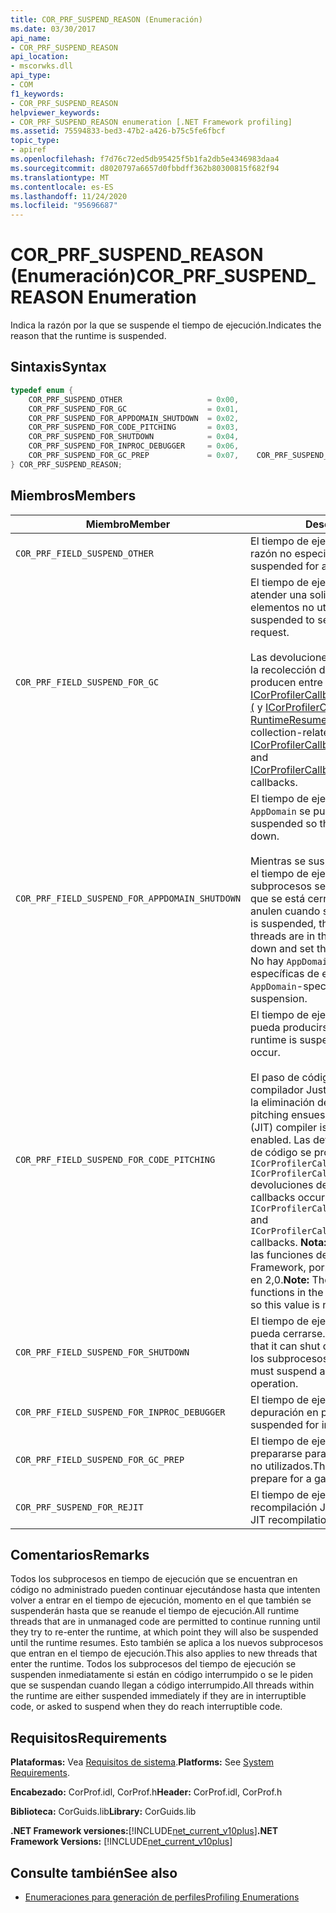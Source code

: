 ```yaml
---
title: COR_PRF_SUSPEND_REASON (Enumeración)
ms.date: 03/30/2017
api_name:
- COR_PRF_SUSPEND_REASON
api_location:
- mscorwks.dll
api_type:
- COM
f1_keywords:
- COR_PRF_SUSPEND_REASON
helpviewer_keywords:
- COR_PRF_SUSPEND_REASON enumeration [.NET Framework profiling]
ms.assetid: 75594833-bed3-47b2-a426-b75c5fe6fbcf
topic_type:
- apiref
ms.openlocfilehash: f7d76c72ed5db95425f5b1fa2db5e4346983daa4
ms.sourcegitcommit: d8020797a6657d0fbbdff362b80300815f682f94
ms.translationtype: MT
ms.contentlocale: es-ES
ms.lasthandoff: 11/24/2020
ms.locfileid: "95696687"
---
```

# <a name="cor_prf_suspend_reason-enumeration"></a><span data-ttu-id="27fd1-102">COR_PRF_SUSPEND_REASON (Enumeración)</span><span class="sxs-lookup"><span data-stu-id="27fd1-102">COR_PRF_SUSPEND_REASON Enumeration</span></span>

<span data-ttu-id="27fd1-103">Indica la razón por la que se suspende el tiempo de ejecución.</span><span class="sxs-lookup"><span data-stu-id="27fd1-103">Indicates the reason that the runtime is suspended.</span></span>  
  
## <a name="syntax"></a><span data-ttu-id="27fd1-104">Sintaxis</span><span class="sxs-lookup"><span data-stu-id="27fd1-104">Syntax</span></span>  
  
```cpp  
typedef enum {  
    COR_PRF_SUSPEND_OTHER                   = 0x00,  
    COR_PRF_SUSPEND_FOR_GC                  = 0x01,  
    COR_PRF_SUSPEND_FOR_APPDOMAIN_SHUTDOWN  = 0x02,  
    COR_PRF_SUSPEND_FOR_CODE_PITCHING       = 0x03,  
    COR_PRF_SUSPEND_FOR_SHUTDOWN            = 0x04,  
    COR_PRF_SUSPEND_FOR_INPROC_DEBUGGER     = 0x06,  
    COR_PRF_SUSPEND_FOR_GC_PREP             = 0x07,    COR_PRF_SUSPEND_FOR_REJIT               = 8  
} COR_PRF_SUSPEND_REASON;  
```  
  
## <a name="members"></a><span data-ttu-id="27fd1-105">Miembros</span><span class="sxs-lookup"><span data-stu-id="27fd1-105">Members</span></span>  
  
|<span data-ttu-id="27fd1-106">Miembro</span><span class="sxs-lookup"><span data-stu-id="27fd1-106">Member</span></span>|<span data-ttu-id="27fd1-107">Descripción</span><span class="sxs-lookup"><span data-stu-id="27fd1-107">Description</span></span>|  
|------------|-----------------|  
|`COR_PRF_FIELD_SUSPEND_OTHER`|<span data-ttu-id="27fd1-108">El tiempo de ejecución se suspende por una razón no especificada.</span><span class="sxs-lookup"><span data-stu-id="27fd1-108">The runtime is suspended for an unspecified reason.</span></span>|  
|`COR_PRF_FIELD_SUSPEND_FOR_GC`|<span data-ttu-id="27fd1-109">El tiempo de ejecución se suspende para atender una solicitud de recolección de elementos no utilizados.</span><span class="sxs-lookup"><span data-stu-id="27fd1-109">The runtime is suspended to service a garbage collection request.</span></span><br /><br /> <span data-ttu-id="27fd1-110">Las devoluciones de llamada relacionadas con la recolección de elementos no utilizados se producen entre las devoluciones de llamada [ICorProfilerCallback:: RuntimeSuspendFinished (](icorprofilercallback-runtimesuspendfinished-method.md) y [ICorProfilerCallback:: RuntimeResumeStarted (](icorprofilercallback-runtimeresumestarted-method.md) .</span><span class="sxs-lookup"><span data-stu-id="27fd1-110">The garbage collection-related callbacks occur between the [ICorProfilerCallback::RuntimeSuspendFinished](icorprofilercallback-runtimesuspendfinished-method.md) and [ICorProfilerCallback::RuntimeResumeStarted](icorprofilercallback-runtimeresumestarted-method.md) callbacks.</span></span>|  
|`COR_PRF_FIELD_SUSPEND_FOR_APPDOMAIN_SHUTDOWN`|<span data-ttu-id="27fd1-111">El tiempo de ejecución se suspende para que `AppDomain` se pueda cerrar.</span><span class="sxs-lookup"><span data-stu-id="27fd1-111">The runtime is suspended so that an `AppDomain` can be shut down.</span></span><br /><br /> <span data-ttu-id="27fd1-112">Mientras se suspende el tiempo de ejecución, el tiempo de ejecución determinará qué subprocesos se encuentran en el `AppDomain` que se está cerrando y los definirá para que se anulen cuando se reanuden.</span><span class="sxs-lookup"><span data-stu-id="27fd1-112">While the runtime is suspended, the runtime will determine which threads are in the `AppDomain` that is being shut down and set them to abort when they resume.</span></span> <span data-ttu-id="27fd1-113">No hay `AppDomain` devoluciones de llamada específicas de esta suspensión.</span><span class="sxs-lookup"><span data-stu-id="27fd1-113">There are no `AppDomain`-specific callbacks during this suspension.</span></span>|  
|`COR_PRF_FIELD_SUSPEND_FOR_CODE_PITCHING`|<span data-ttu-id="27fd1-114">El tiempo de ejecución se suspende para que pueda producirse el paso del código.</span><span class="sxs-lookup"><span data-stu-id="27fd1-114">The runtime is suspended so that code pitching can occur.</span></span><br /><br /> <span data-ttu-id="27fd1-115">El paso de código solo se retiene cuando el compilador Just-in-Time (JIT) está activo con la eliminación de código habilitada.</span><span class="sxs-lookup"><span data-stu-id="27fd1-115">Code pitching ensues only when the just-in-time (JIT) compiler is active with code pitching enabled.</span></span> <span data-ttu-id="27fd1-116">Las devoluciones de llamada de paso de código se producen entre las `ICorProfilerCallback::RuntimeSuspendFinished` `ICorProfilerCallback::RuntimeResumeStarted` devoluciones de llamada y.</span><span class="sxs-lookup"><span data-stu-id="27fd1-116">Code pitching callbacks occur between the `ICorProfilerCallback::RuntimeSuspendFinished` and `ICorProfilerCallback::RuntimeResumeStarted` callbacks.</span></span> <span data-ttu-id="27fd1-117">**Nota:**  CLR JIT no realiza el paso de las funciones de la versión 2,0 de .NET Framework, por lo que este valor no se utiliza en 2,0.</span><span class="sxs-lookup"><span data-stu-id="27fd1-117">**Note:**  The CLR JIT does not pitch functions in the .NET Framework version 2.0, so this value is not used in 2.0.</span></span>|  
|`COR_PRF_FIELD_SUSPEND_FOR_SHUTDOWN`|<span data-ttu-id="27fd1-118">El tiempo de ejecución se suspende para que pueda cerrarse.</span><span class="sxs-lookup"><span data-stu-id="27fd1-118">The runtime is suspended so that it can shut down.</span></span> <span data-ttu-id="27fd1-119">Debe suspender todos los subprocesos para completar la operación.</span><span class="sxs-lookup"><span data-stu-id="27fd1-119">It must suspend all threads to complete the operation.</span></span>|  
|`COR_PRF_FIELD_SUSPEND_FOR_INPROC_DEBUGGER`|<span data-ttu-id="27fd1-120">El tiempo de ejecución se suspende para la depuración en proceso.</span><span class="sxs-lookup"><span data-stu-id="27fd1-120">The runtime is suspended for in-process debugging.</span></span>|  
|`COR_PRF_FIELD_SUSPEND_FOR_GC_PREP`|<span data-ttu-id="27fd1-121">El tiempo de ejecución se suspende para prepararse para una recolección de elementos no utilizados.</span><span class="sxs-lookup"><span data-stu-id="27fd1-121">The runtime is suspended to prepare for a garbage collection.</span></span>|  
|`COR_PRF_SUSPEND_FOR_REJIT`|<span data-ttu-id="27fd1-122">El tiempo de ejecución se suspende para la recompilación JIT.</span><span class="sxs-lookup"><span data-stu-id="27fd1-122">The runtime is suspended for JIT recompilation.</span></span>|  
  
## <a name="remarks"></a><span data-ttu-id="27fd1-123">Comentarios</span><span class="sxs-lookup"><span data-stu-id="27fd1-123">Remarks</span></span>  

 <span data-ttu-id="27fd1-124">Todos los subprocesos en tiempo de ejecución que se encuentran en código no administrado pueden continuar ejecutándose hasta que intenten volver a entrar en el tiempo de ejecución, momento en el que también se suspenderán hasta que se reanude el tiempo de ejecución.</span><span class="sxs-lookup"><span data-stu-id="27fd1-124">All runtime threads that are in unmanaged code are permitted to continue running until they try to re-enter the runtime, at which point they will also be suspended until the runtime resumes.</span></span> <span data-ttu-id="27fd1-125">Esto también se aplica a los nuevos subprocesos que entran en el tiempo de ejecución.</span><span class="sxs-lookup"><span data-stu-id="27fd1-125">This also applies to new threads that enter the runtime.</span></span> <span data-ttu-id="27fd1-126">Todos los subprocesos del tiempo de ejecución se suspenden inmediatamente si están en código interrumpido o se le piden que se suspendan cuando llegan a código interrumpido.</span><span class="sxs-lookup"><span data-stu-id="27fd1-126">All threads within the runtime are either suspended immediately if they are in interruptible code, or asked to suspend when they do reach interruptible code.</span></span>  
  
## <a name="requirements"></a><span data-ttu-id="27fd1-127">Requisitos</span><span class="sxs-lookup"><span data-stu-id="27fd1-127">Requirements</span></span>  

 <span data-ttu-id="27fd1-128">**Plataformas:** Vea [Requisitos de sistema](../../get-started/system-requirements.md).</span><span class="sxs-lookup"><span data-stu-id="27fd1-128">**Platforms:** See [System Requirements](../../get-started/system-requirements.md).</span></span>  
  
 <span data-ttu-id="27fd1-129">**Encabezado:** CorProf.idl, CorProf.h</span><span class="sxs-lookup"><span data-stu-id="27fd1-129">**Header:** CorProf.idl, CorProf.h</span></span>  
  
 <span data-ttu-id="27fd1-130">**Biblioteca:** CorGuids.lib</span><span class="sxs-lookup"><span data-stu-id="27fd1-130">**Library:** CorGuids.lib</span></span>  
  
 <span data-ttu-id="27fd1-131">**.NET Framework versiones:**[!INCLUDE[net_current_v10plus](../../../../includes/net-current-v10plus-md.md)]</span><span class="sxs-lookup"><span data-stu-id="27fd1-131">**.NET Framework Versions:** [!INCLUDE[net_current_v10plus](../../../../includes/net-current-v10plus-md.md)]</span></span>  
  
## <a name="see-also"></a><span data-ttu-id="27fd1-132">Consulte también</span><span class="sxs-lookup"><span data-stu-id="27fd1-132">See also</span></span>

- [<span data-ttu-id="27fd1-133">Enumeraciones para generación de perfiles</span><span class="sxs-lookup"><span data-stu-id="27fd1-133">Profiling Enumerations</span></span>](profiling-enumerations.md)

